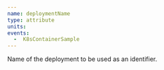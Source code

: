 ```yaml
---
name: deploymentName
type: attribute
units:
events:
  -  K8sContainerSample
---
```


Name of the deployment to be used as an identifier.
